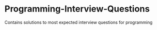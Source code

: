 # Programming-Interview-Questions
Contains solutions to most expected interview questions for programming
